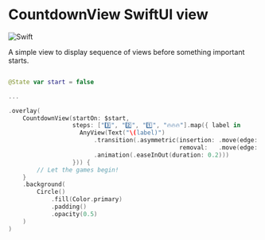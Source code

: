 # CountdownView SwiftUI view

![Swift](https://github.com/kukushechkin/CountdownView/workflows/Swift/badge.svg?branch=master)

A simple view to display sequence of views before something important starts.

```swift

@State var start = false

...

.overlay(
    CountdownView(startOn: $start,
                  steps: ["3️⃣", "2️⃣", "1️⃣", "🔥🔥🔥"].map({ label in
                    AnyView(Text("\(label)")
                        .transition(.asymmetric(insertion: .move(edge: .leading),
                                                removal:   .move(edge: .trailing)))
                        .animation(.easeInOut(duration: 0.2)))
                  })) {
        // Let the games begin!
    }
    .background(
        Circle()
            .fill(Color.primary)
            .padding()
            .opacity(0.5)
    )
)

```
